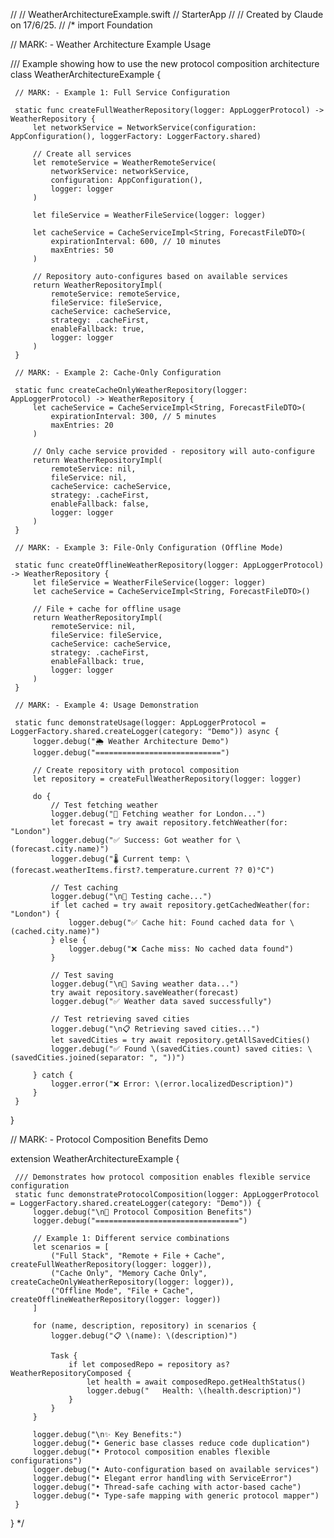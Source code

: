 //
//  WeatherArchitectureExample.swift
//  StarterApp
//
//  Created by Claude on 17/6/25.
//
/*
import Foundation

 // MARK: - Weather Architecture Example Usage

 /// Example showing how to use the new protocol composition architecture
 class WeatherArchitectureExample {

     // MARK: - Example 1: Full Service Configuration

     static func createFullWeatherRepository(logger: AppLoggerProtocol) -> WeatherRepository {
         let networkService = NetworkService(configuration: AppConfiguration(), loggerFactory: LoggerFactory.shared)

         // Create all services
         let remoteService = WeatherRemoteService(
             networkService: networkService,
             configuration: AppConfiguration(),
             logger: logger
         )

         let fileService = WeatherFileService(logger: logger)

         let cacheService = CacheServiceImpl<String, ForecastFileDTO>(
             expirationInterval: 600, // 10 minutes
             maxEntries: 50
         )

         // Repository auto-configures based on available services
         return WeatherRepositoryImpl(
             remoteService: remoteService,
             fileService: fileService,
             cacheService: cacheService,
             strategy: .cacheFirst,
             enableFallback: true,
             logger: logger
         )
     }

     // MARK: - Example 2: Cache-Only Configuration

     static func createCacheOnlyWeatherRepository(logger: AppLoggerProtocol) -> WeatherRepository {
         let cacheService = CacheServiceImpl<String, ForecastFileDTO>(
             expirationInterval: 300, // 5 minutes
             maxEntries: 20
         )

         // Only cache service provided - repository will auto-configure
         return WeatherRepositoryImpl(
             remoteService: nil,
             fileService: nil,
             cacheService: cacheService,
             strategy: .cacheFirst,
             enableFallback: false,
             logger: logger
         )
     }

     // MARK: - Example 3: File-Only Configuration (Offline Mode)

     static func createOfflineWeatherRepository(logger: AppLoggerProtocol) -> WeatherRepository {
         let fileService = WeatherFileService(logger: logger)
         let cacheService = CacheServiceImpl<String, ForecastFileDTO>()

         // File + cache for offline usage
         return WeatherRepositoryImpl(
             remoteService: nil,
             fileService: fileService,
             cacheService: cacheService,
             strategy: .cacheFirst,
             enableFallback: true,
             logger: logger
         )
     }

     // MARK: - Example 4: Usage Demonstration

     static func demonstrateUsage(logger: AppLoggerProtocol = LoggerFactory.shared.createLogger(category: "Demo")) async {
         logger.debug("🌦️ Weather Architecture Demo")
         logger.debug("============================")

         // Create repository with protocol composition
         let repository = createFullWeatherRepository(logger: logger)

         do {
             // Test fetching weather
             logger.debug("📍 Fetching weather for London...")
             let forecast = try await repository.fetchWeather(for: "London")
             logger.debug("✅ Success: Got weather for \(forecast.city.name)")
             logger.debug("🌡️ Current temp: \(forecast.weatherItems.first?.temperature.current ?? 0)°C")

             // Test caching
             logger.debug("\n💾 Testing cache...")
             if let cached = try await repository.getCachedWeather(for: "London") {
                 logger.debug("✅ Cache hit: Found cached data for \(cached.city.name)")
             } else {
                 logger.debug("❌ Cache miss: No cached data found")
             }

             // Test saving
             logger.debug("\n💾 Saving weather data...")
             try await repository.saveWeather(forecast)
             logger.debug("✅ Weather data saved successfully")

             // Test retrieving saved cities
             logger.debug("\n📋 Retrieving saved cities...")
             let savedCities = try await repository.getAllSavedCities()
             logger.debug("✅ Found \(savedCities.count) saved cities: \(savedCities.joined(separator: ", "))")

         } catch {
             logger.error("❌ Error: \(error.localizedDescription)")
         }
     }
 }

 // MARK: - Protocol Composition Benefits Demo

 extension WeatherArchitectureExample {

     /// Demonstrates how protocol composition enables flexible service configuration
     static func demonstrateProtocolComposition(logger: AppLoggerProtocol = LoggerFactory.shared.createLogger(category: "Demo")) {
         logger.debug("\n🔧 Protocol Composition Benefits")
         logger.debug("================================")

         // Example 1: Different service combinations
         let scenarios = [
             ("Full Stack", "Remote + File + Cache", createFullWeatherRepository(logger: logger)),
             ("Cache Only", "Memory Cache Only", createCacheOnlyWeatherRepository(logger: logger)),
             ("Offline Mode", "File + Cache", createOfflineWeatherRepository(logger: logger))
         ]

         for (name, description, repository) in scenarios {
             logger.debug("📋 \(name): \(description)")

             Task {
                 if let composedRepo = repository as? WeatherRepositoryComposed {
                     let health = await composedRepo.getHealthStatus()
                     logger.debug("   Health: \(health.description)")
                 }
             }
         }

         logger.debug("\n✨ Key Benefits:")
         logger.debug("• Generic base classes reduce code duplication")
         logger.debug("• Protocol composition enables flexible configurations")
         logger.debug("• Auto-configuration based on available services")
         logger.debug("• Elegant error handling with ServiceError")
         logger.debug("• Thread-safe caching with actor-based cache")
         logger.debug("• Type-safe mapping with generic protocol mapper")
     }
 }
*/
